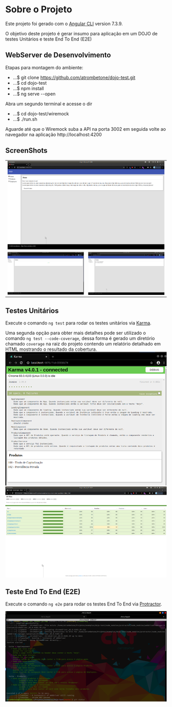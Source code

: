 # Sobre o Projeto

Este projeto foi gerado com o [Angular CLI](https://github.com/angular/angular-cli) version 7.3.9.

O objetivo deste projeto é gerar insumo para aplicação em um DOJO de testes Unitários e teste End To End (E2E)

## WebServer de Desenvolvimento
Etapas para montagem do ambiente:
* ...$ git clone https://github.com/atrombetone/dojo-test.git
* ...$ cd dojo-test
* ...$ npm install
* ...$ ng serve --open

Abra um segundo terminal e acesse o dir
* ...$ cd dojo-test/wiremock
* ...$ ./run.sh

Aguarde até que o Wiremock suba a API na porta 3002
em seguida volte ao navegador na aplicação http://localhost:4200

## ScreenShots
<table>
    <tr>
        <td colspan="2">
            <img src="https://github.com/atrombetone/dojo-test/blob/master/screenshots/home_00.png" />
        </td>
    </tr>
    <tr>
        <td>
            <img src="https://github.com/atrombetone/dojo-test/blob/master/screenshots/products_00.png" />
        </td>
        <td>
            <img src="https://github.com/atrombetone/dojo-test/blob/master/screenshots/products_01.png" />
        </td>
    </tr>
</table>

## Testes Unitários

Execute o comando `ng test` para rodar os testes unitários via [Karma](https://karma-runner.github.io).

Uma segunda opção para obter mais detalhes pode ser utilizado o comando `ng test --code-coverage`, dessa forma é gerado um diretório chamado `coverage` na raiz do projeto contendo um relatório detalhado em HTML mostrando o resultado da cobertura.
<img src="https://github.com/atrombetone/dojo-test/blob/master/screenshots/karma_01.png">
<img src="https://github.com/atrombetone/dojo-test/blob/master/screenshots/coverage_01.png">

## Teste End To End (E2E)

Execute o comando `ng e2e` para rodar os testes End To End via [Protractor](http://www.protractortest.org/).

<img src="https://github.com/atrombetone/dojo-test/blob/master/screenshots/e2e_3.png">
